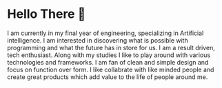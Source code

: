 # Hello There 👋
I am currently in my final year of engineering, specializing in Artificial intelligence. I am interested in discovering what is possible with programming and what the future has in store for us. I am a result driven, tech enthusiast.
Along with my studies I like to play around with various technologies and frameworks. I am fan of clean and simple design and focus on function over form. I like collabrate with like minded people and create great products which add value to the life of people around me.
